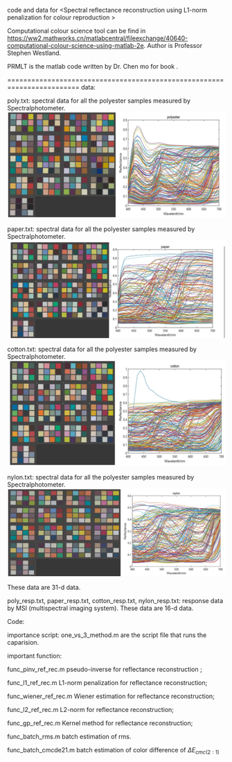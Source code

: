 code and data for \<Spectral reflectance reconstruction using L1-norm penalization for colour reproduction \>

Computational colour science tool can be find in https://ww2.mathworks.cn/matlabcentral/fileexchange/40640-computational-colour-science-using-matlab-2e. Author is Professor Stephen Westland.

PRMLT is the matlab code written by Dr. Chen mo for book <Rattern Recognition and Machine Learning>.

========================================================================
data:

poly.txt: spectral data for all the polyester samples measured by Spectralphotometer.
![avatar](/image/poly_ref.jpg)

paper.txt: spectral data for all the polyester samples measured by Spectralphotometer.
![avatar](/image/paper_ref.jpg)

cotton.txt: spectral data for all the polyester samples measured by Spectralphotometer.
![avatar](/image/cotton_ref.jpg)

nylon.txt: spectral data for all the polyester samples measured by Spectralphotometer.
![avatar](/image/nylon_ref.jpg)

These data are 31-d data.


poly_resp.txt, paper_resp.txt, cotton_resp.txt, nylon_resp.txt: response data by MSI (multispectral imaging system).
These data are 16-d data.

Code:

importance script:
one_vs_3_method.m are the script file that runs the caparision.

important function:

func_pinv_ref_rec.m   pseudo-inverse for reflectance reconstruction ;

func_l1_ref_rec.m  L1-norm penalization for reflectance reconstruction;

func_wiener_ref_rec.m  Wiener estimation for reflectance reconstruction; 

func_l2_ref_rec.m L2-norm for reflectance reconstruction;

func_gp_ref_rec.m Kernel method for reflectance reconstruction;

func_batch_rms.m batch estimation of rms.

func_batch_cmcde21.m batch estimation of color difference of $\Delta E_{cmc(2:1)}$
 
